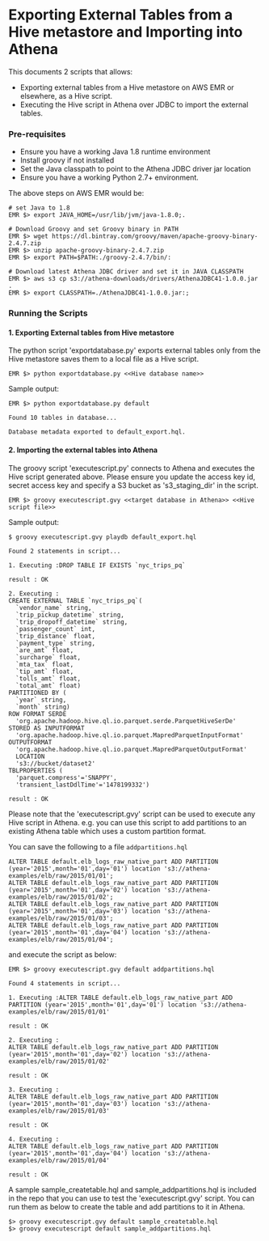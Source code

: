 # Exporting External Tables from a Hive metastore and Importing into Athena

This documents 2 scripts that allows:

* Exporting external tables from a Hive metastore on AWS EMR or elsewhere, as a Hive script.
* Executing the Hive script in Athena over JDBC to import the external tables.


### Pre-requisites

* Ensure you have a working Java 1.8 runtime environment
* Install groovy if not installed
* Set the Java classpath to point to the Athena JDBC driver jar location
* Ensure you have a working Python 2.7+ environment.

The above steps on AWS EMR would be:

```
# set Java to 1.8
EMR $> export JAVA_HOME=/usr/lib/jvm/java-1.8.0;.

# Download Groovy and set Groovy binary in PATH
EMR $> wget https://dl.bintray.com/groovy/maven/apache-groovy-binary-2.4.7.zip
EMR $> unzip apache-groovy-binary-2.4.7.zip
EMR $> export PATH=$PATH:./groovy-2.4.7/bin/:

# Download latest Athena JDBC driver and set it in JAVA CLASSPATH
EMR $> aws s3 cp s3://athena-downloads/drivers/AthenaJDBC41-1.0.0.jar .
EMR $> export CLASSPATH=./AthenaJDBC41-1.0.0.jar:;
```

### Running the Scripts

#### 1. Exporting External tables from Hive metastore

The python script 'exportdatabase.py' exports external tables only from the Hive metastore saves them to a local file as a Hive script. 
```
EMR $> python exportdatabase.py <<Hive database name>> 
```
Sample output:
```
EMR $> python exportdatabase.py default

Found 10 tables in database...

Database metadata exported to default_export.hql.
```
#### 2. Importing the external tables into Athena

The groovy script 'executescript.py' connects to Athena and executes the Hive script generated above. Please ensure you update the access key id, secret access key and specify a S3 bucket as 's3_staging_dir' in the script.
```
EMR $> groovy executescript.gvy <<target database in Athena>> <<Hive script file>>
```
Sample output:
```
$ groovy executescript.gvy playdb default_export.hql 

Found 2 statements in script...

1. Executing :DROP TABLE IF EXISTS `nyc_trips_pq`

result : OK

2. Executing :
CREATE EXTERNAL TABLE `nyc_trips_pq`(
  `vendor_name` string,
  `trip_pickup_datetime` string,
  `trip_dropoff_datetime` string,
  `passenger_count` int,
  `trip_distance` float,
  `payment_type` string,
  `are_amt` float,
  `surcharge` float,
  `mta_tax` float,
  `tip_amt` float,
  `tolls_amt` float,
  `total_amt` float)
PARTITIONED BY (
  `year` string,
  `month` string)
ROW FORMAT SERDE
  'org.apache.hadoop.hive.ql.io.parquet.serde.ParquetHiveSerDe'
STORED AS INPUTFORMAT
  'org.apache.hadoop.hive.ql.io.parquet.MapredParquetInputFormat'
OUTPUTFORMAT
  'org.apache.hadoop.hive.ql.io.parquet.MapredParquetOutputFormat'
  LOCATION
  's3://bucket/dataset2'
TBLPROPERTIES (
  'parquet.compress'='SNAPPY',
  'transient_lastDdlTime'='1478199332')

result : OK
```

Please note that the 'executescript.gvy' script can be used to execute any Hive script in Athena. e.g. you can use this script to add partitions to an existing Athena table which uses a custom partition format.

You can save the following to a file `addpartitions.hql`
```
ALTER TABLE default.elb_logs_raw_native_part ADD PARTITION (year='2015',month='01',day='01') location 's3://athena-examples/elb/raw/2015/01/01';
ALTER TABLE default.elb_logs_raw_native_part ADD PARTITION (year='2015',month='01',day='02') location 's3://athena-examples/elb/raw/2015/01/02';
ALTER TABLE default.elb_logs_raw_native_part ADD PARTITION (year='2015',month='01',day='03') location 's3://athena-examples/elb/raw/2015/01/03';
ALTER TABLE default.elb_logs_raw_native_part ADD PARTITION (year='2015',month='01',day='04') location 's3://athena-examples/elb/raw/2015/01/04';
```
and execute the script as below:
```
EMR $> groovy executescript.gvy default addpartitions.hql 

Found 4 statements in script...

1. Executing :ALTER TABLE default.elb_logs_raw_native_part ADD PARTITION (year='2015',month='01',day='01') location 's3://athena-examples/elb/raw/2015/01/01'

result : OK

2. Executing :
ALTER TABLE default.elb_logs_raw_native_part ADD PARTITION (year='2015',month='01',day='02') location 's3://athena-examples/elb/raw/2015/01/02'

result : OK

3. Executing :
ALTER TABLE default.elb_logs_raw_native_part ADD PARTITION (year='2015',month='01',day='03') location 's3://athena-examples/elb/raw/2015/01/03'

result : OK

4. Executing :
ALTER TABLE default.elb_logs_raw_native_part ADD PARTITION (year='2015',month='01',day='04') location 's3://athena-examples/elb/raw/2015/01/04'

result : OK

```

A sample sample_createtable.hql and sample_addpartitions.hql is included in the repo that you can use to test the 'executescript.gvy' script. You can run them as below to create the table and add partitions to it in Athena.
```
$> groovy executescript.gvy default sample_createtable.hql
$> groovy executescript default sample_addpartitions.hql
```
  
